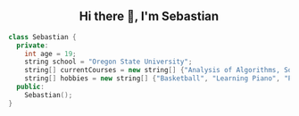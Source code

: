 <h2 align="center">Hi there 👋, I'm Sebastian</h2>

```cpp
class Sebastian {
  private:
    int age = 19;
    string school = "Oregon State University";
    string[] currentCourses = new string[] {"Analysis of Algorithms, Software Engineering I/II"};
    string[] hobbies = new string[] {"Basketball", "Learning Piano", "Poker", "Video Games"};
  public:
    Sebastian();
}
```
